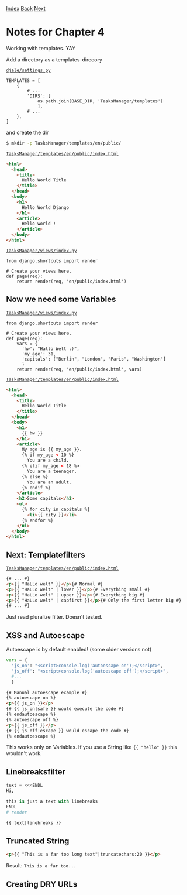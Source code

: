 [Index](README.md)
[Back](003-notes.md)
[Next](#)

# Notes for Chapter 4

Working with templates. YAY

Add a directory as a templates-direcory

[`djale/settings.py`](djale/settings.py)
```python3
TEMPLATES = [
    {
        # ...
        'DIRS': [
            os.path.join(BASE_DIR, 'TasksManager/templates')
            ],
        # ...
    },
]
```

and create the dir

```bash
$ mkdir -p TasksManager/templates/en/public/
```

[`TasksManager/templates/en/public/index.html`](TasksManager/templates/en/public/index.html)
```HTML
<html>
  <head>
    <title>
      Hello World Title
    </title>
  </head>
  <body>
    <h1>
      Hello World Django
    </h1>
    <article>
      Hello world !
    </article>
  </body>
</html>
```

[`TasksManager/views/index.py`](TasksManager/views/index.py)
```python3
from django.shortcuts import render

# Create your views here.
def page(req):
    return render(req, 'en/public/index.html')
```

## Now we need some Variables

[`TasksManager/views/index.py`](TasksManager/views/index.py)
```python3
from django.shortcuts import render

# Create your views here.
def page(req):
    vars = {
      'hw': "Hallo Welt :)",
      'my_age': 31,
      'capitals': ["Berlin", "London", "Paris", "Washington"]
      }
    return render(req, 'en/public/index.html', vars)
```

[`TasksManager/templates/en/public/index.html`](TasksManager/templates/en/public/index.html)
```HTML
<html>
  <head>
    <title>
      Hello World Title
    </title>
  </head>
  <body>
    <h1>
      {{ hw }}
    </h1>
    <article>
      My age is {{ my_age }}.
      {% if my_age < 10 %}
        You are a child.
      {% elif my_age < 18 %>
        You are a teenager.
      {% else %}
        You are an adult.
      {% endif %}
    </article>
    <h2>Some capitals</h2>
    <ul>
      {% for city in capitals %}
        <li>{{ city }}</li>
      {% endfor %}
    </ul>
  </body>
</html>
```

## Next: Templatefilters

[`TasksManager/templates/en/public/index.html`](TasksManager/templates/en/public/index.html)
```HTML
{# ... #}
<p>{{ "HaLLo welt" }}</p>{# Normal #}
<p>{{ "HaLLo welt" | lower }}</p>{# Everything small #}
<p>{{ "HaLLo welt" | upper }}</p>{# Everything big #}
<p>{{ "HaLLo welt" | capfirst }}</p>{# Only the first letter big #}
{# ... #}
```

Just read pluralize filter. Doesn't tested.

## XSS and Autoescape

Autoescape is by default enabled! (some older versions not)

```Python
vars = {
  'js_on': "<script>console.log('autoescape on');</script>",
  'js_off': "<script>console.log('autoescape off');</script>",
  #...
  }
```

```HTML
{# Manual autoescape example #}
{% autoescape on %}
<p>{{ js_on }}</p>
{# {{ js_on|safe }} would execute the code #}
{% endautoescape %}
{% autoescape off %}
<p>{{ js_off }}</p>
{# {{ js_off|escape }} would escape the code #}
{% endautoescape %}
```

This works only on Variables. If you use a String like `{{ "hello" }}` this wouldn't work.

## Linebreaksfilter

```Python
text = <<<ENDL
Hi,

this is just a text with linebreaks
ENDL
# render
```

```HTML
{{ text|linebreaks }}
```

## Truncated String

```HTML
<p>{{ "This is a far too long text"|truncatechars:20 }}</p>
```
Result: `This is a far too...`

## Creating DRY URLs

